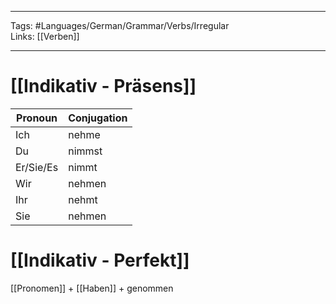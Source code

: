 ___
Tags: #Languages/German/Grammar/Verbs/Irregular  
Links: [[Verben]]
___
# [[Indikativ - Präsens]]
Pronoun|Conjugation
------------ | ------------
Ich | nehme
Du | nimmst
Er/Sie/Es | nimmt
Wir | nehmen
Ihr | nehmt
Sie | nehmen


# [[Indikativ - Perfekt]]
[[Pronomen]] + [[Haben]] + genommen